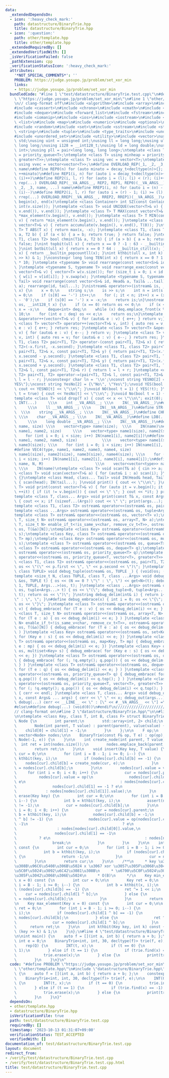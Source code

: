```yaml
---
data:
  _extendedDependsOn:
  - icon: ':heavy_check_mark:'
    path: datastructure/BinaryTrie.hpp
    title: datastructure/BinaryTrie.hpp
  - icon: ':question:'
    path: other/template.hpp
    title: other/template.hpp
  _extendedRequiredBy: []
  _extendedVerifiedWith: []
  _isVerificationFailed: false
  _pathExtension: cpp
  _verificationStatusIcon: ':heavy_check_mark:'
  attributes:
    '*NOT_SPECIAL_COMMENTS*': ''
    PROBLEM: https://judge.yosupo.jp/problem/set_xor_min
    links:
    - https://judge.yosupo.jp/problem/set_xor_min
  bundledCode: "#line 1 \"test/datastructure/BinaryTrie.test.cpp\"\n#define PROBLEM\
    \ \"https://judge.yosupo.jp/problem/set_xor_min\"\n#line 1 \"other/template.hpp\"\
    \n// clang-format off\n#include <algorithm>\n#include <array>\n#include <bitset>\n\
    #include <cassert>\n#include <chrono>\n#include <cmath>\n#include <complex>\n\
    #include <deque>\n#include <forward_list>\n#include <fstream>\n#include <functional>\n\
    #include <iomanip>\n#include <ios>\n#include <iostream>\n#include <limits>\n#include\
    \ <list>\n#include <map>\n#include <numeric>\n#include <optional>\n#include <queue>\n\
    #include <random>\n#include <set>\n#include <sstream>\n#include <stack>\n#include\
    \ <string>\n#include <tuple>\n#include <type_traits>\n#include <unordered_map>\n\
    #include <unordered_set>\n#include <utility>\n#include <vector>\nusing namespace\
    \ std;\nusing uint = unsigned int;\nusing ll = long long;\nusing ull = unsigned\
    \ long long;\nusing i128 = __int128_t;\nusing ld = long double;\nusing pii = pair<int,\
    \ int>;\nusing pll = pair<long long, long long>;\ntemplate <class T> using maxheap\
    \ = priority_queue<T>;\ntemplate <class T> using minheap = priority_queue<T, vector<T>,\
    \ greater<T>>;\ntemplate <class T> using vec = vector<T>;\ntemplate <class T>\
    \ using vvec = vector<vector<T>>;\n#define OVERLOAD_REP(_1, _2, _3, name, ...)\
    \ name\n#define REP0(n) for (auto minato = decay_t<decltype(n)>{}; minato < (n);\
    \ ++minato)\n#define REP1(i, n) for (auto i = decay_t<decltype(n)>{}; (i) < (n);\
    \ (i)++)\n#define REP2(i, l, r) for (auto i = (l); (i) < (r); (i)++)\n#define\
    \ rep(...) OVERLOAD_REP(__VA_ARGS__, REP2, REP1, REP0)(__VA_ARGS__)\n#define OVERLOAD_RREP(_1,\
    \ _2, _3, name, ...) name\n#define RREP1(i, n) for (auto i = (n) - 1; (i) >= decay_t<decltype(n)>{};\
    \ (i)--)\n#define RREP2(i, l, r) for (auto i = (r) - 1; (i) >= (l); (i)--)\n#define\
    \ rrep(...) OVERLOAD_RREP(__VA_ARGS__, RREP2, RREP1)(__VA_ARGS__)\n#define ALL(x)\
    \ begin(x), end(x)\ntemplate <class Container> int SZ(const Container& v) { return\
    \ int(v.size()); }\ntemplate <class T> void UNIQUE(vector<T>& v) { v.erase(unique(v.begin(),\
    \ v.end()), v.end()); }\ntemplate <class T> T MAX(const vector<T>& v) { return\
    \ *max_element(v.begin(), v.end()); }\ntemplate <class T> T MIN(const vector<T>&\
    \ v) { return *min_element(v.begin(), v.end()); }\ntemplate <class T> T SUM(const\
    \ vector<T>& v) { return accumulate(v.begin(), v.end(), T(0)); }\ntemplate <class\
    \ T> T ABS(T x) { return max(x, -x); }\ntemplate <class T1, class T2> bool chmax(T1&\
    \ a, T2 b) { if (a < b) { a = b; return true; } return false; }\ntemplate <class\
    \ T1, class T2> bool chmin(T1& a, T2 b) { if (a > b) { a = b; return true; } return\
    \ false; }\nint topbit(ull x) { return x == 0 ? -1 : 63 - __builtin_clzll(x);\
    \ }\nint botbit(ull x) { return x == 0 ? 64 : __builtin_ctzll(x); }\nint popcount(ull\
    \ x) { return __builtin_popcountll(x); }\nint kthbit(ull x, int k) { return (x\
    \ >> k) & 1; }\nconstexpr long long TEN(int x) { return x == 0 ? 1 : TEN(x - 1)\
    \ * 10; }\ntemplate <typename S> void rearrange(const vector<S>& id) { (void)id;\
    \ }\ntemplate <typename S, typename T> void rearrange_exec(const vector<S>& id,\
    \ vector<T>& v) { vector<T> w(v.size()); for (size_t i = 0; i < id.size(); i++)\
    \ { w[i] = v[id[i]]; } v.swap(w); }\ntemplate <typename S, typename Head, typename...\
    \ Tail> void rearrange(const vector<S>& id, Head& a, Tail& ...tail) { rearrange_exec(id,\
    \ a); rearrange(id, tail...); }\nistream& operator>>(istream& is, __int128_t&\
    \ x) {\n    x = 0;\n    string s;\n    is >> s;\n    int n = int(s.size()), it\
    \ = 0;\n    if (s[0] == '-') it++;\n    for (; it < n; it++) x = (x * 10 + s[it]\
    \ - '0');\n    if (s[0] == '-') x = -x;\n    return is;\n}\nostream& operator<<(ostream&\
    \ os, __int128_t x) {\n    if (x == 0) return os << 0;\n    if (x < 0) os << '-',\
    \ x = -x;\n    deque<int> deq;\n    while (x) deq.emplace_front(x % 10), x /=\
    \ 10;\n    for (int e : deq) os << e;\n    return os;\n}\ntemplate <class T> vector<T>\
    \ &operator++(vector<T>& v) { for (auto& e : v) { e++; } return v;} \ntemplate\
    \ <class T> vector<T> operator++(vector<T>& v, int) { auto res = v; for (auto&\
    \ e : v) { e++; } return res; }\ntemplate <class T> vector<T> &operator--(vector<T>&\
    \ v) { for (auto& e : v) { e--; } return v; }\ntemplate <class T> vector<T> operator--(vector<T>&\
    \ v, int) { auto res = v; for (auto& e : v) { e--; } return res; }\ntemplate <class\
    \ T1, class T2> pair<T1, T2> operator-(const pair<T1, T2>& x) { return pair<T1,\
    \ T2>(-x.first, -x.second); }\ntemplate <class T1, class T2> pair<T1, T2> operator-(const\
    \ pair<T1, T2>& x, const pair<T1, T2>& y) { return pair<T1, T2>(x.first - y.first,\
    \ x.second - y.second); }\ntemplate <class T1, class T2> pair<T1, T2> operator+(const\
    \ pair<T1, T2>& x, const pair<T1, T2>& y) { return pair<T1, T2>(x.first + y.first,\
    \ x.second + y.second); }\ntemplate <class T1, class T2> pair<T1, T2> operator+=(pair<T1,\
    \ T2>& l, const pair<T1, T2>& r) { return l = l + r; }\ntemplate <class T1, class\
    \ T2> pair<T1, T2> operator-=(pair<T1, T2>& l, const pair<T1, T2>& r) { return\
    \ l = l - r; }\nconstexpr char ln = '\\n';\nconst string YESNO[2] = {\"NO\", \"\
    YES\"};\nconst string YesNo[2] = {\"No\", \"Yes\"};\nvoid YES(bool t = true) {\
    \ cout << YESNO[t] << \"\\n\"; }\nvoid NO(bool t = 1) { YES(!t); }\nvoid Yes(bool\
    \ t = true) { cout << YesNo[t] << \"\\n\"; }\nvoid No(bool t = 1) { Yes(!t); }\n\
    template <class T> void drop(T x) { cout << x << \"\\n\"; exit(0); }\n#define\
    \ INT(...)     \\\n    int __VA_ARGS__; \\\n    IN(__VA_ARGS__)\n#define LL(...)\
    \     \\\n    ll __VA_ARGS__; \\\n    IN(__VA_ARGS__)\n#define STR(...)      \
    \  \\\n    string __VA_ARGS__; \\\n    IN(__VA_ARGS__)\n#define CHR(...)     \
    \ \\\n    char __VA_ARGS__; \\\n    IN(__VA_ARGS__)\n#define LDB(...)        \
    \     \\\n    long double __VA_ARGS__; \\\n    IN(__VA_ARGS__)\n#define VEC(type,\
    \ name, size) \\\n    vector<type> name(size);  \\\n    IN(name)\n#define VEC2(type,\
    \ name1, name2, size)     \\\n    vector<type> name1(size), name2(size); \\\n\
    \    for (int i = 0; i < size; i++) IN(name1[i], name2[i])\n#define VEC3(type,\
    \ name1, name2, name3, size)           \\\n    vector<type> name1(size), name2(size),\
    \ name3(size); \\\n    for (int i = 0; i < size; i++) IN(name1[i], name2[i], name3[i])\n\
    #define VEC4(type, name1, name2, name3, name4, size)                 \\\n    vector<type>\
    \ name1(size), name2(size), name3(size), name4(size); \\\n    for (int i = 0;\
    \ i < size; i++) IN(name1[i], name2[i], name3[i], name4[i]);\n#define VV(type,\
    \ name, N, M)                       \\\n    vector<vector<type>> name(N, vector<type>(M));\
    \ \\\n    IN(name)\ntemplate <class T> void scan(T& a) { cin >> a; }\ntemplate\
    \ <class T> void scan(vector<T>& a) { for (auto& i : a) scan(i); }\nvoid IN()\
    \ {}\ntemplate <class Head, class... Tail> void IN(Head& head, Tail&... tail)\
    \ { scan(head); IN(tail...); }\nvoid print() { cout << \"\\n\"; }\ntemplate <class\
    \ T> void print(const vector<T>& v) { for (auto it = v.begin(); it != v.end();\
    \ ++it) { if (it != v.begin()) { cout << \" \"; } cout << *it; } print(); }\n\
    template <class T, class... Args> void print(const T& x, const Args& ... args)\
    \ { cout << x; if (sizeof...(Args)) cout << \" \"; print(args...); }\n#ifdef MINATO_LOCAL\n\
    template <class T1, class T2> ostream& operator<<(ostream& os, pair<T1, T2> p);\n\
    template <class ...Args> ostream& operator<<(ostream& os, tuple<Args...> t);\n\
    template <class T> ostream& operator<<(ostream& os, vector<T> v);\ntemplate <class\
    \ T, size_t N> ostream& operator<<(ostream& os, array<T, N> a);\ntemplate <class\
    \ T, size_t N> enable_if_t<!is_same_v<char, remove_cv_t<T>>, ostream>& operator<<(ostream&\
    \ os, T(&a)[N]);\ntemplate <class Key> ostream& operator<<(ostream& os, set<Key>\
    \ s);\ntemplate <class Key, class T> ostream& operator<<(ostream& os, map<Key,\
    \ T> mp);\ntemplate <class Key> ostream& operator<<(ostream& os, multiset<Key>\
    \ s);\ntemplate <class T> ostream& operator<<(ostream& os, queue<T> q);\ntemplate\
    \ <class T> ostream& operator<<(ostream& os, deque<T> q);\ntemplate <class T>\
    \ ostream& operator<<(ostream& os, priority_queue<T> q);\ntemplate <class T> ostream&\
    \ operator<<(ostream& os, priority_queue<T, vector<T>, greater<T>> q);\ntemplate\
    \ <class T1, class T2> ostream& operator<<(ostream& os, pair<T1, T2> p) { return\
    \ os << \"(\" << p.first << \", \" << p.second << \")\"; }\ntemplate <size_t N,\
    \ class TUPLE> void debug_tuple(ostream& os, TUPLE _) { (void)os; (void)_; }\n\
    template <size_t N, class TUPLE, class T, class ...Args> void debug_tuple(ostream\
    \ &os, TUPLE t) { os << (N == 0 ? \"\" : \", \") << get<N>(t); debug_tuple<N +\
    \ 1, TUPLE, Args...>(os, t); }\ntemplate <class ...Args> ostream& operator<<(ostream&\
    \ os, tuple<Args...> t) { os << \"(\"; debug_tuple<0, tuple<Args...>, Args...>(os,\
    \ t); return os << \")\"; }\nstring debug_delim(int& i) { return i++ == 0 ? \"\
    \" : \", \"; }\n#define debug_embrace(x) { int i = 0; os << \"{\";  { x } return\
    \ os << \"}\"; }\ntemplate <class T> ostream& operator<<(ostream& os, vector<T>\
    \ v) { debug_embrace( for (T e : v) { os << debug_delim(i) << e; } ) }\ntemplate\
    \ <class T, size_t N> ostream& operator<<(ostream& os, array<T, N> a) { debug_embrace(\
    \ for (T e : a) { os << debug_delim(i) << e; } ) }\ntemplate <class T, size_t\
    \ N> enable_if_t<!is_same_v<char, remove_cv_t<T>>, ostream>& operator<<(ostream&\
    \ os, T(&a)[N]) { debug_embrace( for (T e : a) { os << debug_delim(i) << e; }\
    \ ) }\ntemplate <class Key> ostream& operator<<(ostream& os, set<Key> s) { debug_embrace(\
    \ for (Key e : s) { os << debug_delim(i) << e; }) }\ntemplate <class Key, class\
    \ T> ostream& operator<<(ostream& os, map<Key, T> mp) { debug_embrace( for (auto\
    \ e : mp) { os << debug_delim(i) << e; }) }\ntemplate <class Key> ostream& operator<<(ostream&\
    \ os, multiset<Key> s) { debug_embrace( for (Key e : s) { os << debug_delim(i)\
    \ << e; }) }\ntemplate <class T> ostream& operator<<(ostream& os, queue<T> q)\
    \ { debug_embrace( for (; !q.empty(); q.pop()) { os << debug_delim(i) << q.front();\
    \ } ) }\ntemplate <class T> ostream& operator<<(ostream& os, deque<T> q) { debug_embrace(\
    \ for (T e : q) { os << debug_delim(i) << e; } ) }\ntemplate <class T> ostream&\
    \ operator<<(ostream& os, priority_queue<T> q) { debug_embrace( for (; !q.empty();\
    \ q.pop()) { os << debug_delim(i) << q.top(); } ) }\ntemplate <class T> ostream&\
    \ operator<<(ostream& os, priority_queue<T, vector<T>, greater<T>> q) { debug_embrace(\
    \ for (; !q.empty(); q.pop()) { os << debug_delim(i) << q.top(); } ) }\nvoid debug_out()\
    \ { cerr << endl; }\ntemplate <class T, class... Args> void debug_out(const T&\
    \ x, const Args& ... args) { cerr << \" \" << x; debug_out(args...); }\n#define\
    \ debug(...) cerr << __LINE__ << \" : [\" << #__VA_ARGS__ << \"] =\", debug_out(__VA_ARGS__)\n\
    #else\n#define debug(...) (void(0))\n#endif\n///////////////////////////////////////////////////////////////////////////////////////////////////////////////////////////////////////////////////////////////////////////////////////////\n\
    // clang-format on\n#line 2 \"datastructure/BinaryTrie.hpp\"\n\n#line 6 \"datastructure/BinaryTrie.hpp\"\
    \n\ntemplate <class Key, class T, int B, class F> struct BinaryTrie {\n    struct\
    \ Node {\n        int parent;\n        std::array<int, 2> child;\n        T value;\n\
    \        Node(int parent, T value) : parent(parent), value(value) {\n        \
    \    child[0] = child[1] = -1;\n        }\n    };\n\n    F op;\n    T e;\n   \
    \ vector<Node> nodes;\n\n    BinaryTrie(const F& op, T e) : op(op), e(e), nodes(1,\
    \ Node(-1, e)) {\n    }\n\n    int create_node(int parent, T value) {\n      \
    \  int ret = int(nodes.size());\n        nodes.emplace_back(parent, value);\n\
    \        return ret;\n    }\n\n    void insert(Key key, T value) {\n        int\
    \ cur = 0;\n\n        for (int i = B - 1; i >= 0; i--) {\n            int b =\
    \ kthbit(key, i);\n            if (nodes[cur].child[b] == -1) {\n            \
    \    nodes[cur].child[b] = create_node(cur, e);\n            }\n            cur\
    \ = nodes[cur].child[b];\n        }\n\n        nodes[cur].value = value;\n   \
    \     for (int i = 0; i < B; i++) {\n            cur = nodes[cur].parent;\n  \
    \          nodes[cur].value = op(\n                nodes[cur].child[0] == -1 ?\
    \ e\n                                          : nodes[nodes[cur].child[0]].value,\n\
    \                nodes[cur].child[1] == -1 ? e\n                             \
    \             : nodes[nodes[cur].child[1]].value);\n        }\n    }\n\n    void\
    \ erase(Key key) {\n        int cur = 0;\n\n        for (int i = B - 1; i >= 0;\
    \ i--) {\n            int b = kthbit(key, i);\n            assert(nodes[cur].child[b]\
    \ != -1);\n            cur = nodes[cur].child[b];\n        }\n\n        for (int\
    \ i = 0; i < B; i++) {\n            cur = nodes[cur].parent;\n            int\
    \ b = kthbit(key, i);\n            nodes[cur].child[b] = -1;\n            if (nodes[cur].child[1\
    \ ^ b] != -1) {\n                nodes[cur].value = op(nodes[cur].child[0] ==\
    \ -1\n                                          ? e\n                        \
    \                  : nodes[nodes[cur].child[0]].value,\n                     \
    \                 nodes[cur].child[1] == -1\n                                \
    \          ? e\n                                          : nodes[nodes[cur].child[1]].value);\n\
    \                break;\n            }\n        }\n    }\n\n    int find(Key key)\
    \ const {\n        int cur = 0;\n        for (int i = B - 1; i >= 0; i--) {\n\
    \            int b = kthbit(key, i);\n            if (nodes[cur].child[b] == -1)\
    \ {\n                return -1;\n            }\n            cur = nodes[cur].child[b];\n\
    \        }\n\n        return cur;\n    }\n\n    /**\n     * key \u304B\u3089\u306A\
    \u308B\u96C6\u5408\u306B\u5024 x \u3067 xor \u3057\u305F\u3068\u304D\u306E\u6700\
    \u5C0F\u5024\u3092\u6C42\u3081\u308B\n     * \u6700\u5C0F\u5024\u306F xor \u3057\
    \u305F\u3042\u3068\u306E\u5024\n     * O(B)\n     */\n    Key min_element(Key\
    \ x = 0) const {\n        int cur = 0;\n\n        Key ret = 0;\n        for (int\
    \ i = B - 1; i >= 0; i--) {\n            int b = kthbit(x, i);\n            if\
    \ (nodes[cur].child[b] == -1) {\n                ret ^= 1 << i;\n            \
    \    cur = nodes[cur].child[1 ^ b];\n            } else {\n                cur\
    \ = nodes[cur].child[b];\n            }\n        }\n        return ret;\n    }\n\
    \n    Key max_element(Key x = 0) const {\n        int cur = 0;\n\n        Key\
    \ ret = 0;\n        for (int i = B - 1; i >= 0; i--) {\n            int b = kthbit(x,\
    \ i);\n            if (nodes[cur].child[1 ^ b] == -1) {\n                cur =\
    \ nodes[cur].child[b];\n            } else {\n                ret ^= 1 << i;\n\
    \                cur = nodes[cur].child[1 ^ b];\n            }\n        }\n  \
    \      return ret;\n    }\n\n    int kthbit(Key key, int k) const {\n        return\
    \ (key >> k) & 1;\n    }\n};\n#line 4 \"test/datastructure/BinaryTrie.test.cpp\"\
    \n\nint main() {\n    auto f = [](int a, int b) { return a + b; };\n    constexpr\
    \ int e = 0;\n    BinaryTrie<int, int, 30, decltype(f)> trie(f, e);\n\n    INT(Q);\n\
    \    rep(Q) {\n        INT(t, x);\n        if (t == 0) {\n            trie.insert(x,\
    \ 1);\n        } else if (t == 1) {\n            if (trie.find(x) == -1) continue;\n\
    \            trie.erase(x);\n        } else {\n            print(trie.min_element(x));\n\
    \        }\n    }\n}\n"
  code: "#define PROBLEM \"https://judge.yosupo.jp/problem/set_xor_min\"\n#include\
    \ \"other/template.hpp\"\n#include \"datastructure/BinaryTrie.hpp\"\n\nint main()\
    \ {\n    auto f = [](int a, int b) { return a + b; };\n    constexpr int e = 0;\n\
    \    BinaryTrie<int, int, 30, decltype(f)> trie(f, e);\n\n    INT(Q);\n    rep(Q)\
    \ {\n        INT(t, x);\n        if (t == 0) {\n            trie.insert(x, 1);\n\
    \        } else if (t == 1) {\n            if (trie.find(x) == -1) continue;\n\
    \            trie.erase(x);\n        } else {\n            print(trie.min_element(x));\n\
    \        }\n    }\n}"
  dependsOn:
  - other/template.hpp
  - datastructure/BinaryTrie.hpp
  isVerificationFile: true
  path: test/datastructure/BinaryTrie.test.cpp
  requiredBy: []
  timestamp: '2023-10-13 01:31:07+09:00'
  verificationStatus: TEST_ACCEPTED
  verifiedWith: []
documentation_of: test/datastructure/BinaryTrie.test.cpp
layout: document
redirect_from:
- /verify/test/datastructure/BinaryTrie.test.cpp
- /verify/test/datastructure/BinaryTrie.test.cpp.html
title: test/datastructure/BinaryTrie.test.cpp
---
```

